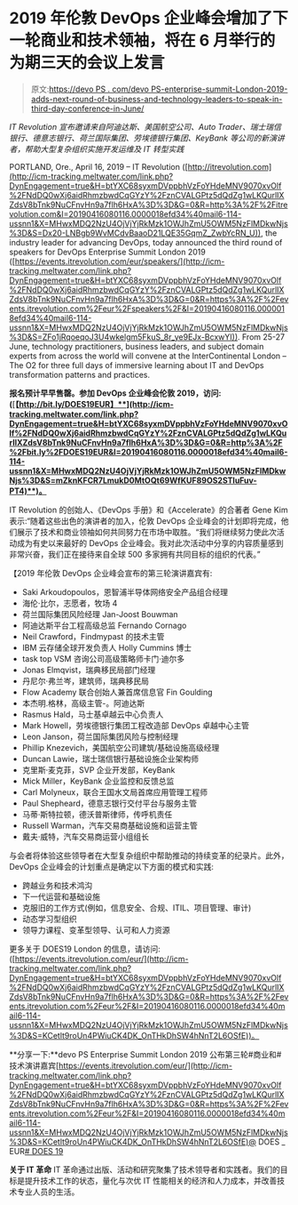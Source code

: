 # 2019 年伦敦 DevOps 企业峰会增加了下一轮商业和技术领袖，将在 6 月举行的为期三天的会议上发言

> 原文:[https://devo PS . com/devo PS-enterprise-summit-London-2019-adds-next-round-of-business-and-technology-leaders-to-speak-in-third-day-conference-in-June/](https://devops.com/devops-enterprise-summit-london-2019-adds-next-round-of-business-and-technology-leaders-to-speak-at-three-day-conference-in-june/)

*IT Revolution 宣布邀请来自阿迪达斯、美国航空公司、Auto Trader、瑞士瑞信银行、德意志银行、荷兰国际集团、劳埃德银行集团、KeyBank 等公司的新演讲者，帮助大型复杂组织实施开发运维及 IT 转型实践*

PORTLAND, Ore., April 16, 2019 – IT Revolution ([http://itrevolution.com](http://icm-tracking.meltwater.com/link.php?DynEngagement=true&H=btYXC68syxmDVppbhVzFoYHdeMNV9070xvOlf%2FNdDQ0wXj6aidRhmzbwdCqGYzY%2FznCVALGPtz5dQdZg1wLKQurlIXZdsV8bTnk9NuCFnvHn9a7flh6HxA%3D%3D&G=0&R=http%3A%2F%2Fitrevolution.com&I=20190416080116.0000018efd34%40mail6-114-ussnn1&X=MHwxMDQ2NzU4OjVjYjRkMzk1OWJhZmU5OWM5NzFlMDkwNjs%3D&S=Dx20-LNBgb9WvMCdvBaaoD21LQE35GqmZ_ZwbYcRN_U)), the industry leader for advancing DevOps, today announced the third round of speakers for DevOps Enterprise Summit London 2019 ([https://events.itrevolution.com/eur/speakers/](http://icm-tracking.meltwater.com/link.php?DynEngagement=true&H=btYXC68syxmDVppbhVzFoYHdeMNV9070xvOlf%2FNdDQ0wXj6aidRhmzbwdCqGYzY%2FznCVALGPtz5dQdZg1wLKQurlIXZdsV8bTnk9NuCFnvHn9a7flh6HxA%3D%3D&G=0&R=https%3A%2F%2Fevents.itrevolution.com%2Feur%2Fspeakers%2F&I=20190416080116.0000018efd34%40mail6-114-ussnn1&X=MHwxMDQ2NzU4OjVjYjRkMzk1OWJhZmU5OWM5NzFlMDkwNjs%3D&S=ZFo1jRqoeqoJ3U4wkelgm5FkuS_8r_ye9EJx-BcxwYI)). From 25-27 June, technology practitioners, business leaders, and subject domain experts from across the world will convene at the InterContinental London – The O2 for three full days of immersive learning about IT and DevOps transformation patterns and practices.

**报名预计早早售罄。参加 DevOps 企业峰会伦敦 2019，访问:(**[**【http://bit.ly/DOES19EUR】**](http://icm-tracking.meltwater.com/link.php?DynEngagement=true&H=btYXC68syxmDVppbhVzFoYHdeMNV9070xvOlf%2FNdDQ0wXj6aidRhmzbwdCqGYzY%2FznCVALGPtz5dQdZg1wLKQurlIXZdsV8bTnk9NuCFnvHn9a7flh6HxA%3D%3D&G=0&R=http%3A%2F%2Fbit.ly%2FDOES19EUR&I=20190416080116.0000018efd34%40mail6-114-ussnn1&X=MHwxMDQ2NzU4OjVjYjRkMzk1OWJhZmU5OWM5NzFlMDkwNjs%3D&S=mZknKFCR7LmukD0MtOQt69WfKUF89OS2STluFuv-PT4)**)。**

IT Revolution 的创始人、《DevOps 手册》和《Accelerate》的合著者 Gene Kim 表示:“随着这些出色的演讲者的加入，伦敦 DevOps 企业峰会的计划即将完成，他们展示了技术和商业领袖如何共同努力在市场中取胜。“我们将继续努力使此次活动成为有史以来最好的 DevOps 企业峰会。我对此次活动中分享的内容质量感到非常兴奋，我们正在接待来自全球 500 多家拥有共同目标的组织的代表。”

【2019 年伦敦 DevOps 企业峰会宣布的第三轮演讲嘉宾有:

*   Saki Arkoudopoulos，恩智浦半导体网络安全产品组合经理
*   海伦·比尔，志愿者，牧场 4
*   荷兰国际集团风险经理 Jan-Joost Bouwman
*   阿迪达斯平台工程高级总监 Fernando Cornago
*   Neil Crawford，Findmypast 的技术主管
*   IBM 云存储全球开发负责人 Holly Cummins 博士
*   task top VSM 咨询公司高级策略师卡门·迪尔多
*   Jonas Elmqvist，瑞典移民局部门经理
*   丹尼尔·弗兰岑，建筑师，瑞典移民局
*   Flow Academy 联合创始人兼首席信息官 Fin Goulding
*   本杰明.格林，高级主管-。阿迪达斯
*   Rasmus Hald，马士基卓越云中心负责人
*   Mark Howell，劳埃德银行集团工程改造部 DevOps 卓越中心主管
*   Leon Janson，荷兰国际集团风险与控制经理
*   Phillip Knezevich，美国航空公司建筑/基础设施高级经理
*   Duncan Lawie，瑞士瑞信银行基础设施企业架构师
*   克里斯·麦克菲，SVP 企业开发部，KeyBank
*   Mick Miller，KeyBank 企业监控和反馈总监
*   Carl Molyneux，联合王国水文局首席应用管理工程师
*   Paul Shepheard，德意志银行交付平台与服务主管
*   马蒂·斯特拉顿，德沃普斯律师，传呼机责任
*   Russell Warman，汽车交易商基础设施和运营主管
*   戴夫·威特，汽车交易商运营小组组长

与会者将体验这些领导者在大型复杂组织中帮助推动的持续变革的纪录片。此外，DevOps 企业峰会的计划重点是确定以下方面的模式和实践:

*   跨越业务和技术鸿沟
*   下一代运营和基础设施
*   克服旧的工作方式(例如，信息安全、合规、ITIL、项目管理、审计)
*   动态学习型组织
*   领导力课程、变革型领导、认可和人力资源

更多关于 DOES19 London 的信息，请访问:([https://events.itrevolution.com/eur/](http://icm-tracking.meltwater.com/link.php?DynEngagement=true&H=btYXC68syxmDVppbhVzFoYHdeMNV9070xvOlf%2FNdDQ0wXj6aidRhmzbwdCqGYzY%2FznCVALGPtz5dQdZg1wLKQurlIXZdsV8bTnk9NuCFnvHn9a7flh6HxA%3D%3D&G=0&R=https%3A%2F%2Fevents.itrevolution.com%2Feur%2F&I=20190416080116.0000018efd34%40mail6-114-ussnn1&X=MHwxMDQ2NzU4OjVjYjRkMzk1OWJhZmU5OWM5NzFlMDkwNjs%3D&S=KCetlt9roUn4PWiuCK4DK_OnTHkDhSW4hNnT2L6OSfE))。

**分享一下:**devo PS Enterprise Summit London 2019 公布第三轮#商业和#技术演讲嘉宾[https://events.itrevolution.com/eur/](http://icm-tracking.meltwater.com/link.php?DynEngagement=true&H=btYXC68syxmDVppbhVzFoYHdeMNV9070xvOlf%2FNdDQ0wXj6aidRhmzbwdCqGYzY%2FznCVALGPtz5dQdZg1wLKQurlIXZdsV8bTnk9NuCFnvHn9a7flh6HxA%3D%3D&G=0&R=https%3A%2F%2Fevents.itrevolution.com%2Feur%2F&I=20190416080116.0000018efd34%40mail6-114-ussnn1&X=MHwxMDQ2NzU4OjVjYjRkMzk1OWJhZmU5OWM5NzFlMDkwNjs%3D&S=KCetlt9roUn4PWiuCK4DK_OnTHkDhSW4hNnT2L6OSfE)@ DOES _ EUR[# DOES 19](http://icm-tracking.meltwater.com/link.php?DynEngagement=true&H=btYXC68syxmDVppbhVzFoYHdeMNV9070xvOlf%2FNdDQ0wXj6aidRhmzbwdCqGYzY%2FznCVALGPtz5dQdZg1wLKQurlIXZdsV8bTnk9NuCFnvHn9a7flh6HxA%3D%3D&G=0&R=https%3A%2F%2Ftwitter.com%2Fhashtag%2Fdoes19&I=20190416080116.0000018efd34%40mail6-114-ussnn1&X=MHwxMDQ2NzU4OjVjYjRkMzk1OWJhZmU5OWM5NzFlMDkwNjs%3D&S=v8vfzXC9lZG4wvILOKs796Ssgqmzqgh9_yg9w6BUDds)

**关于 IT 革命**
IT 革命通过出版、活动和研究聚集了技术领导者和实践者。我们的目标是提升技术工作的状态，量化与次优 IT 性能相关的经济和人力成本，并改善技术专业人员的生活。

# #